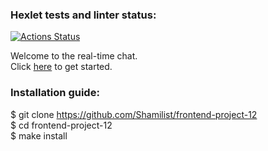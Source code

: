 ### Hexlet tests and linter status:
[![Actions Status](https://github.com/Shamilist/frontend-project-12/workflows/hexlet-check/badge.svg)](https://github.com/Shamilist/frontend-project-12/actions)

Welcome to the real-time chat.   
Сlick [here](https://mychat.up.railway.app/) to get started.


### Installation guide:  

$ git clone https://github.com/Shamilist/frontend-project-12     
$ cd frontend-project-12    
$ make install
